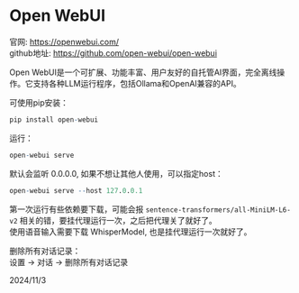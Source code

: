 # Open WebUI

官网: https://openwebui.com/  
github地址: https://github.com/open-webui/open-webui  

Open WebUI是一个可扩展、功能丰富、用户友好的自托管AI界面，完全离线操作。它支持各种LLM运行程序，包括Ollama和OpenAI兼容的API。  

可使用pip安装：  
```r
pip install open-webui
```

运行：  
```r
open-webui serve
```

默认会监听 0.0.0.0, 如果不想让其他人使用，可以指定host：  
```r
open-webui serve --host 127.0.0.1
```

第一次运行有些依赖要下载，可能会报 `sentence-transformers/all-MiniLM-L6-v2` 相关的错，要挂代理运行一次，之后把代理关了就好了。  
使用语音输入需要下载 WhisperModel, 也是挂代理运行一次就好了。  

删除所有对话记录：  
设置 -> 对话 -> 删除所有对话记录  


2024/11/3  
